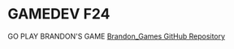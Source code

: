 # GAMEDEV F24

GO PLAY BRANDON'S GAME [Brandon_Games GitHub Repository](https://github.com/GameDevelopment-F24/Brandon_Games)
